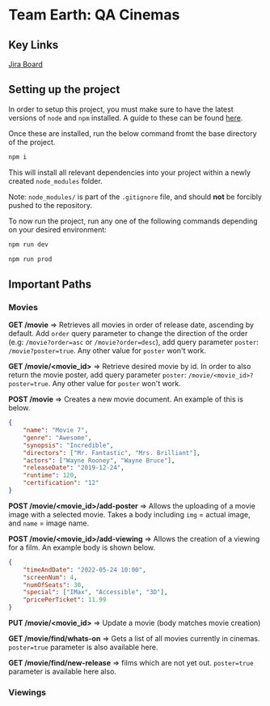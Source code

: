 # Team Earth: QA Cinemas

## Key Links

[Jira Board](https://joolsarts.atlassian.net/jira/software/projects/EAR/boards/4)

## Setting up the project

In order to setup this project, you must make sure to have the latest versions of `node` and `npm` installed. A guide to these can be found [here](https://docs.npmjs.com/downloading-and-installing-node-js-and-npm).

Once these are installed, run the below command fromt the base directory of the project.

```bash
npm i
```

This will install all relevant dependencies into your project within a newly created `node_modules` folder.

Note: `node_modules/` is part of the `.gitignore` file, and should __not__ be forcibly pushed to the repository.

To now run the project, run any one of the following commands depending on your desired environment:

```bash
npm run dev
```

```bash
npm run prod
```

## Important Paths
### Movies

**GET /movie** => Retrieves all movies in order of release date, ascending by default. Add `order` query parameter to change the direction of the order (e.g: `/movie?order=asc` or `/movie?order=desc`), add query parameter `poster`: `/movie?poster=true`. Any other value for `poster` won't work.

**GET /movie/\<movie_id\>** => Retrieve desired movie by id. In order to also return the movie poster, add query parameter `poster`: `/movie/<movie_id>?poster=true`. Any other value for `poster` won't work.

**POST /movie** => Creates a new movie document. An example of this is below.

```json
{
    "name": "Movie 7",
    "genre": "Awesome",
    "synopsis": "Incredible",
    "directors": ["Mr. Fantastic", "Mrs. Brilliant"],
    "actors": ["Wayne Rooney", "Wayne Bruce"],
    "releaseDate": "2019-12-24",
    "runtime": 120,
    "certification": "12"
}
```

**POST /movie/\<movie_id\>/add-poster** => Allows the uploading of a movie image with a selected movie. Takes a body including `img` = actual image, and `name` = image name.

**POST /movie/\<movie_id\>/add-viewing** => Allows the creation of a viewing for a film. An example body is shown below.

```json
{
    "timeAndDate": "2022-05-24 10:00",
    "screenNum": 4,
    "numOfSeats": 30,
    "special": ["IMax", "Accessible", "3D"],
    "pricePerTicket": 11.99
}
```

**PUT /movie/\<movie_id\>** => Update a movie (body matches movie creation)

**GET /movie/find/whats-on** => Gets a list of all movies currently in cinemas. `poster=true` parameter is also available here.

**GET /movie/find/new-release** => films which are not yet out. `poster=true` parameter is available here also.

### Viewings





